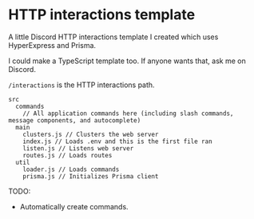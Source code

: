 # HTTP interactions template

A little Discord HTTP interactions template I created which uses HyperExpress and Prisma.

I could make a TypeScript template too. If anyone wants that, ask me on Discord.

`/interactions` is the HTTP interactions path.

```
src
  commands
    // All application commands here (including slash commands, message components, and autocomplete)
  main
    clusters.js // Clusters the web server
    index.js // Loads .env and this is the first file ran
    listen.js // Listens web server
    routes.js // Loads routes
  util
    loader.js // Loads commands
    prisma.js // Initializes Prisma client
```

TODO:
- Automatically create commands.

